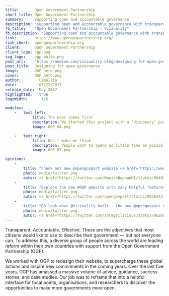 ```yaml
---
title:       Open Government Partnership
short_title: Open Government Partnership
summary:     Supporting open and accountable governance
description: "Supporting open and accountable governance with transparent access to practical guidance"
fb_title:    "Open Government Partnership | Vizzuality"
fb_description: "Supporting open and accountable governance with transparent access to practical guidance"
link:        https://www.opengovpartnership.org/
link_short:  opengovpartnership.org
client:      Open Government Partnership
client_logo: ogp.png
svg_logo:    ogp-white.png
post_url:    "https://medium.com/vizzuality-blog/designing-for-open-governance-3209d89e418a"
post_title:  Designing for open governance
image:       OGP_hero.png
cover:       OGP_hero.png
author:        Camellia
date:          05/22/2017
release_date:  May 2017           
highlighted:   true
logoWidth:      125

modules:
    -   text_left:
            title: The user comes first
            description: We started this project with a ‘discovery’ period, diving deep into the world of OGP and the various stakeholders working on open governance. Every decision we made during the website redesign was informed by our conversations and user testing with the people that are catalysing change in their countries. We learnt that they want great stories about what other people are achieving, the commitments each country has made, and simple how-to guides. With that knowledge, we recommended a new site structure and a focus on creating content based around those three themes.
            image: OGP_04.png

    -   text_right:
            title: Don’t make me think
            description: People want to spend as little time as possible searching for the information they need. If there’s too much to wade through, people will get frustrated and give up. Our solution for the OGP website involved a streamlined menu with straightforward titles that people can understand, and a reorganisation of the content that groups related resources together in one place. Our user research also revealed that by far, the most popular way to view what information is available was with the existing map. So, we took this as the perfect opportunity to add additional layers of detail to the map that can spur on serendipitous discovery of new insights.  
            image: OGP_01.png

opinions:
    -
        title: "Check out new @opengovpart website <a href='https://www.opengovpartnership.org/'>opengovpartnership.org</a> - making it easier than ever to tell stories of #opengovernment around the world"
        photo: media/twitter.png
        autor: <a href="https://twitter.com/ManishBapnaWRI/status/864927701173501954">Manish Bapna</a>
    -
        title: "Explore the new #OGP website with many helpful features to help you stay involved in the world of #opengov! <a href='https://www.opengovpartnership.org/'>opengovpartnership.org</a>"
        photo: media/twitter.png
        autor: <a href="https://twitter.com/opengovpart/status/865624279429267456">Open Gov Partnership</a> 
    -
        title: "Oh look what @Vizzuality built - the new @opengovpart website: <a href='https://www.opengovpartnership.org/'>opengovpartnership.org</a>"
        photo: media/twitter.png
        autor: <a href="https://twitter.com/Integrilicious/status/862698655454724098">Nathaniel Heller</a> 
---
```

Transparent. Accountable. Effective. These are the adjectives that most citizens would like to use to describe their government — but not everyone can. To address this, a diverse group of people across the world are leading reform within their own countries with support from the Open Government Partnership (OGP). 

We worked with OGP to redesign their website, to supercharge these global actions and inspire new commitments in the coming years. Over the last five years, OGP has amassed a massive volume of advice, guidance, success stories, and case studies. Our job was to reframe that into a helpful interface for focal points, organisations, and researchers to discover the opportunities to make more governments more open. 

